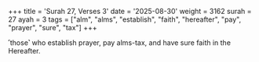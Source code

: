 +++
title = 'Surah 27, Verses 3'
date = '2025-08-30'
weight = 3162
surah = 27
ayah = 3
tags = ["alm", "alms", "establish", "faith", "hereafter", "pay", "prayer", "sure", "tax"]
+++

˹those˺ who establish prayer, pay alms-tax, and have sure faith in the Hereafter.
